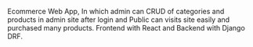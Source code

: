 Ecommerce Web App, In which admin can CRUD of categories and products in admin site after login and Public can visits site easily and purchased many products.
Frontend with React and Backend with Django DRF.
